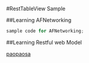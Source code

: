 #RestTableView Sample

##Learning AFNetworking

```  objective-c
sample code for AFNetworking;
```

##Learning Restful web Model

[paopaosa](paopaosa@gmail.com)